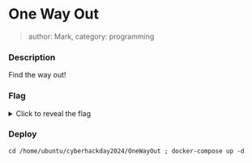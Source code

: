 # One Way Out
> author: Mark, category: programming

### Description
Find the way out!

### Flag
<details>
  <summary>Click to reveal the flag</summary>
  HCamp{y0u_g3t_l4zy_y0u_g3t_54d_5t4rt_g1v1ng_up}
</details>

### Deploy
```
cd /home/ubuntu/cyberhackday2024/OneWayOut ; docker-compose up -d
```
